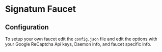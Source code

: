 # Signatum Faucet

## Configuration

  To setup your own faucet edit the ```config.json``` file and edit the options with your Google ReCaptcha Api keys, Daemon info, and faucet specific info. 
